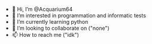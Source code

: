 - 👋 Hi, I’m @Acquarium64
- 👀 I’m interested in programmation and informatic tests
- 🌱 I’m currently learning python
- 💞️ I’m looking to collaborate on ("none")
- 📫 How to reach me ("idk")
